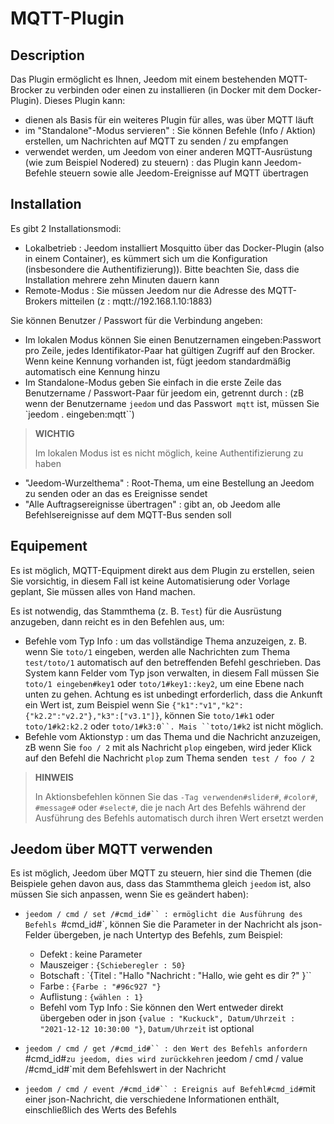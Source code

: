 # MQTT-Plugin

## Description

Das Plugin ermöglicht es Ihnen, Jeedom mit einem bestehenden MQTT-Brocker zu verbinden oder einen zu installieren (in Docker mit dem Docker-Plugin). Dieses Plugin kann:

- dienen als Basis für ein weiteres Plugin für alles, was über MQTT läuft
- im "Standalone"-Modus servieren" : Sie können Befehle (Info / Aktion) erstellen, um Nachrichten auf MQTT zu senden / zu empfangen
- verwendet werden, um Jeedom von einer anderen MQTT-Ausrüstung (wie zum Beispiel Nodered) zu steuern) : das Plugin kann Jeedom-Befehle steuern sowie alle Jeedom-Ereignisse auf MQTT übertragen

## Installation

Es gibt 2 Installationsmodi:

- Lokalbetrieb : Jeedom installiert Mosquitto über das Docker-Plugin (also in einem Container), es kümmert sich um die Konfiguration (insbesondere die Authentifizierung)). Bitte beachten Sie, dass die Installation mehrere zehn Minuten dauern kann
- Remote-Modus : Sie müssen Jeedom nur die Adresse des MQTT-Brokers mitteilen (z : mqtt://192.168.1.10:1883)

Sie können Benutzer / Passwort für die Verbindung angeben:

- Im lokalen Modus können Sie einen Benutzernamen eingeben:Passwort pro Zeile, jedes Identifikator-Paar hat gültigen Zugriff auf den Brocker. Wenn keine Kennung vorhanden ist, fügt jeedom standardmäßig automatisch eine Kennung hinzu
- Im Standalone-Modus geben Sie einfach in die erste Zeile das Benutzername / Passwort-Paar für jeedom ein, getrennt durch : (zB wenn der Benutzername `jeedom` und das Passwort` mqtt` ist, müssen Sie `jeedom . eingeben:mqtt``)

>**WICHTIG**
>
>Im lokalen Modus ist es nicht möglich, keine Authentifizierung zu haben

- "Jeedom-Wurzelthema" : Root-Thema, um eine Bestellung an Jeedom zu senden oder an das es Ereignisse sendet
- "Alle Auftragsereignisse übertragen" : gibt an, ob Jeedom alle Befehlsereignisse auf dem MQTT-Bus senden soll

## Equipement

Es ist möglich, MQTT-Equipment direkt aus dem Plugin zu erstellen, seien Sie vorsichtig, in diesem Fall ist keine Automatisierung oder Vorlage geplant, Sie müssen alles von Hand machen.

Es ist notwendig, das Stammthema (z. B. `Test`) für die Ausrüstung anzugeben, dann reicht es in den Befehlen aus, um:

- Befehle vom Typ Info : um das vollständige Thema anzuzeigen, z. B. wenn Sie `toto/1` eingeben, werden alle Nachrichten zum Thema `test/toto/1` automatisch auf den betreffenden Befehl geschrieben. Das System kann Felder vom Typ json verwalten, in diesem Fall müssen Sie `toto/1 eingeben#key1` oder `toto/1#key1::key2`, um eine Ebene nach unten zu gehen. Achtung es ist unbedingt erforderlich, dass die Ankunft ein Wert ist, zum Beispiel wenn Sie `{"k1":"v1","k2":{"k2.2":"v2.2"},"k3":["v3.1"]}`, können Sie `toto/1#k1` oder `toto/1#k2:k2.2` oder `toto/1#k3:0``. Mais ``toto/1#k2` ist nicht möglich.
- Befehle vom Aktionstyp : um das Thema und die Nachricht anzuzeigen, zB wenn Sie `foo / 2` mit als Nachricht `plop` eingeben, wird jeder Klick auf den Befehl die Nachricht `plop` zum Thema senden` test / foo / 2`

>**HINWEIS**
>
>In Aktionsbefehlen können Sie das `-Tag verwenden#slider#`, `#color#`, `#message#` oder `#select#`, die je nach Art des Befehls während der Ausführung des Befehls automatisch durch ihren Wert ersetzt werden

## Jeedom über MQTT verwenden

Es ist möglich, Jeedom über MQTT zu steuern, hier sind die Themen (die Beispiele gehen davon aus, dass das Stammthema gleich `jeedom` ist, also müssen Sie sich anpassen, wenn Sie es geändert haben):

- `jeedom / cmd / set /#cmd_id#`` : ermöglicht die Ausführung des Befehls `#cmd_id#`, können Sie die Parameter in der Nachricht als json-Felder übergeben, je nach Untertyp des Befehls, zum Beispiel:

  - Defekt : keine Parameter
  - Mauszeiger : `{Schieberegler : 50} `
  - Botschaft : `{Titel : "Hallo "Nachricht : "Hallo, wie geht es dir ?" }``
  - Farbe : `{Farbe : "#96c927 "}`
  - Auflistung : `{wählen : 1} `
  - Befehl vom Typ Info : Sie können den Wert entweder direkt übergeben oder in json `{value : "Kuckuck", Datum/Uhrzeit : "2021-12-12 10:30:00 "}`, `Datum/Uhrzeit` ist optional
- `jeedom / cmd / get /#cmd_id#`` : den Wert des Befehls anfordern `#cmd_id#`zu jeedom, dies wird zurückkehren` jeedom / cmd / value /#cmd_id#`mit dem Befehlswert in der Nachricht
- `jeedom / cmd / event /#cmd_id#`` : Ereignis auf Befehl#cmd_id#`mit einer json-Nachricht, die verschiedene Informationen enthält, einschließlich des Werts des Befehls
